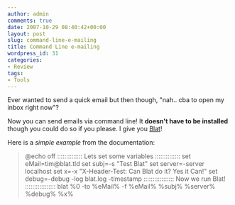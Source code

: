 ```yaml
---
author: admin
comments: true
date: 2007-10-29 08:40:42+00:00
layout: post
slug: command-line-e-mailing
title: Command Line e-mailing
wordpress_id: 31
categories:
- Review
tags:
- Tools
---
```


Ever wanted to send a quick email but then though, "nah.. cba to open my inbox right now"?

Now you can send emails via command line! It **doesn't have to be installed** though you could do so if you please. I give you [Blat](http://www.blat.net/)!

Here is a _simple example_ from the documentation:


<blockquote>@echo off
:::::::::::::: Lets set some variables ::::::::::::::
set eMail=tim@blat.tld
set subj=-s "Test Blat"
set server=-server localhost
set x=-x "X-Header-Test: Can Blat do it? Yes it Can!"
set debug=-debug -log blat.log -timestamp
::::::::::::::::: Now we run Blat!  :::::::::::::::::
blat %0 -to %eMail% -f %eMail% %subj% %server% %debug% %x%</blockquote>
